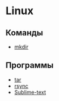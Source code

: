 # Linux

## Команды

- [mkdir](command/mkdir)

## Программы

- [tar](tar)
- [rsync](soft/rsync)
- [Sublime-text](soft/sublime-text)
